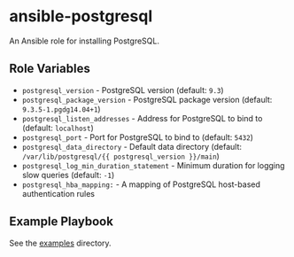 # ansible-postgresql

An Ansible role for installing PostgreSQL.

## Role Variables

- `postgresql_version` - PostgreSQL version (default: `9.3`)
- `postgresql_package_version` - PostgreSQL package version (default: `9.3.5-1.pgdg14.04+1`)
- `postgresql_listen_addresses` - Address for PostgreSQL to bind to (default: `localhost`)
- `postgresql_port` - Port for PostgreSQL to bind to (default: `5432`)
- `postgresql_data_directory` - Default data directory (default: `/var/lib/postgresql/{{ postgresql_version }}/main`)
- `postgresql_log_min_duration_statement` - Minimum duration for logging slow queries (default: `-1`)
- `postgresql_hba_mapping:` - A mapping of PostgreSQL host-based authentication rules

## Example Playbook

See the [examples](./examples/) directory.
